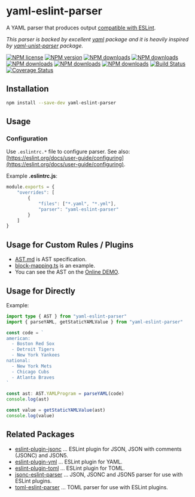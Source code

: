 # yaml-eslint-parser

A YAML parser that produces output [compatible with ESLint](https://eslint.org/docs/developer-guide/working-with-custom-parsers#all-nodes).

*This parser is backed by excellent [yaml](https://github.com/eemeli/yaml) package and it is heavily inspired by [yaml-unist-parser](https://github.com/ikatyang/yaml-unist-parser) package.*

[![NPM license](https://img.shields.io/npm/l/yaml-eslint-parser.svg)](https://www.npmjs.com/package/yaml-eslint-parser)
[![NPM version](https://img.shields.io/npm/v/yaml-eslint-parser.svg)](https://www.npmjs.com/package/yaml-eslint-parser)
[![NPM downloads](https://img.shields.io/badge/dynamic/json.svg?label=downloads&colorB=green&suffix=/day&query=$.downloads&uri=https://api.npmjs.org//downloads/point/last-day/yaml-eslint-parser&maxAge=3600)](http://www.npmtrends.com/yaml-eslint-parser)
[![NPM downloads](https://img.shields.io/npm/dw/yaml-eslint-parser.svg)](http://www.npmtrends.com/yaml-eslint-parser)
[![NPM downloads](https://img.shields.io/npm/dm/yaml-eslint-parser.svg)](http://www.npmtrends.com/yaml-eslint-parser)
[![NPM downloads](https://img.shields.io/npm/dy/yaml-eslint-parser.svg)](http://www.npmtrends.com/yaml-eslint-parser)
[![NPM downloads](https://img.shields.io/npm/dt/yaml-eslint-parser.svg)](http://www.npmtrends.com/yaml-eslint-parser)
[![Build Status](https://github.com/ota-meshi/yaml-eslint-parser/workflows/CI/badge.svg?branch=master)](https://github.com/ota-meshi/yaml-eslint-parser/actions?query=workflow%3ACI)
[![Coverage Status](https://coveralls.io/repos/github/ota-meshi/yaml-eslint-parser/badge.svg?branch=master)](https://coveralls.io/github/ota-meshi/yaml-eslint-parser?branch=master)

## Installation

```bash
npm install --save-dev yaml-eslint-parser
```

## Usage

### Configuration

Use `.eslintrc.*` file to configure parser. See also: [https://eslint.org/docs/user-guide/configuring](https://eslint.org/docs/user-guide/configuring).

Example **.eslintrc.js**:

```js
module.exports = {
    "overrides": [
        {
            "files": ["*.yaml", "*.yml"],
            "parser": "yaml-eslint-parser"
        }
    ]
}
```

## Usage for Custom Rules / Plugins

- [AST.md](./docs/AST.md) is AST specification.
- [block-mapping.ts](https://github.com/ota-meshi/eslint-plugin-yml/blob/master/src/rules/block-mapping.ts) is an example.
- You can see the AST on the [Online DEMO](https://ota-meshi.github.io/yaml-eslint-parser/).

## Usage for Directly

Example:

```ts
import type { AST } from "yaml-eslint-parser"
import { parseYAML, getStaticYAMLValue } from "yaml-eslint-parser"

const code = `
american:
  - Boston Red Sox
  - Detroit Tigers
  - New York Yankees
national:
  - New York Mets
  - Chicago Cubs
  - Atlanta Braves
`

const ast: AST.YAMLProgram = parseYAML(code)
console.log(ast)

const value = getStaticYAMLValue(ast)
console.log(value)
```

## Related Packages

- [eslint-plugin-jsonc](https://github.com/ota-meshi/eslint-plugin-jsonc) ... ESLint plugin for JSON, JSON with comments (JSONC) and JSON5.
- [eslint-plugin-yml](https://github.com/ota-meshi/eslint-plugin-yml) ... ESLint plugin for YAML.
- [eslint-plugin-toml](https://github.com/ota-meshi/eslint-plugin-toml) ... ESLint plugin for TOML.
- [jsonc-eslint-parser](https://github.com/ota-meshi/jsonc-eslint-parser) ... JSON, JSONC and JSON5 parser for use with ESLint plugins.
- [toml-eslint-parser](https://github.com/ota-meshi/toml-eslint-parser) ... TOML parser for use with ESLint plugins.